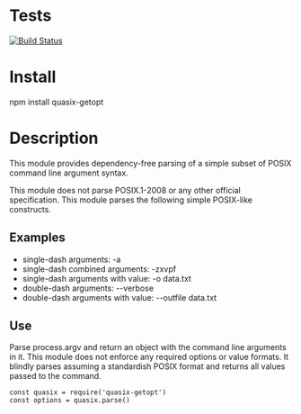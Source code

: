# Tests
[![Build Status](https://travis-ci.org/erinspice/quasix-getopt.svg?branch=master)](https://travis-ci.org/erinspice/quasix-getopt)

# Install
npm install quasix-getopt

# Description
This module provides dependency-free parsing of a simple subset of POSIX
command line argument syntax.

This module does not parse POSIX.1-2008 or any other official
specification. This module parses the following simple POSIX-like
constructs.

## Examples
* single-dash arguments: -a
* single-dash combined arguments: -zxvpf
* single-dash arguments with value: -o data.txt
* double-dash arguments: --verbose
* double-dash arguments with value: --outfile data.txt

## Use
Parse process.argv and return an object with the command line
arguments in it. This module does not enforce any required options
or value formats. It blindly parses assuming a standardish POSIX format
and returns all values passed to the command.

    const quasix = require('quasix-getopt')
    const options = quasix.parse()
